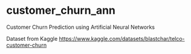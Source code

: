 # customer_churn_ann
Customer Churn Prediction using Artificial Neural Networks

Dataset from Kaggle https://www.kaggle.com/datasets/blastchar/telco-customer-churn
